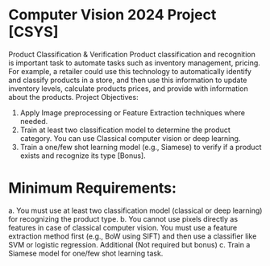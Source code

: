 # Computer Vision 2024 Project [CSYS]
Product Classification & Verification
Product classification and recognition is important task to automate tasks
such as inventory management, pricing. For example, a retailer could use
this technology to automatically identify and classify products in a store,
and then use this information to update inventory levels, calculate
products prices, and provide with information about the products.
Project Objectives:
1. Apply Image preprocessing or Feature Extraction techniques
where needed.
2. Train at least two classification model to determine the product
category. You can use Classical computer vision or deep learning.
3. Train a one/few shot learning model (e.g., Siamese) to verify if a
product exists and recognize its type [Bonus].

# Minimum Requirements:
a. You must use at least two classification model (classical or deep
learning) for recognizing the product type.
b. You cannot use pixels directly as features in case of classical
computer vision. You must use a feature extraction method first
(e.g., BoW using SIFT) and then use a classifier like SVM or
logistic regression.
Additional (Not required but bonus)
c. Train a Siamese model for one/few shot learning task.
